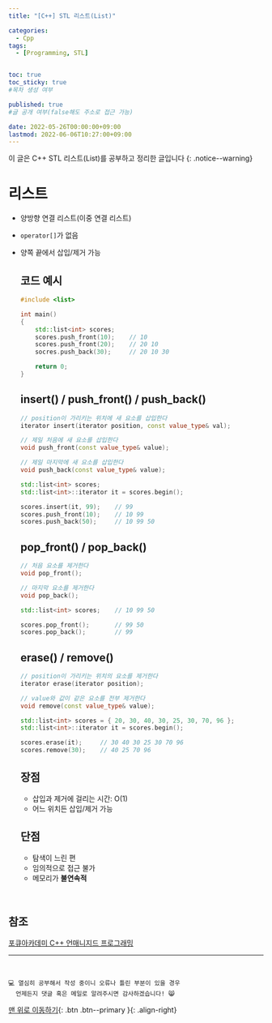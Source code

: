 ```yaml
---
title: "[C++] STL 리스트(List)" 

categories:
  - Cpp
tags:
  - [Programming, STL]


toc: true
toc_sticky: true
#목차 생성 여부

published: true
#글 공개 여부(false해도 주소로 접근 가능)

date: 2022-05-26T00:00:00+09:00
lastmod: 2022-06-06T10:27:00+09:00
---
```


<!-- description : 25자에서 160자 사이 -->
이 글은 C++ STL 리스트(List)를 공부하고 정리한 글입니다
{: .notice--warning}

# 리스트
- 양방향 연결 리스트(이중 연결 리스트)
- `operator[]`가 없음
- 양쪽 끝에서 삽입/제거 가능

  ## 코드 예시
  
  ```cpp
  #include <list>
  
  int main()
  {
      std::list<int> scores;
      scores.push_front(10);    // 10
      scores.push_front(20);    // 20 10
      socres.push_back(30);     // 20 10 30
  
      return 0;
  }
  ```
  
  ## insert() / push_front() / push_back()
  
  ```cpp
  // position이 가리키는 위치에 새 요소를 삽입한다
  iterator insert(iterator position, const value_type& val);

  // 제일 처음에 새 요소를 삽입한다
  void push_front(const value_type& value);

  // 제일 마지막에 새 요소를 삽입한다
  void push_back(const value_type& value);
  ```
  
  ```cpp
  std::list<int> scores;
  std::list<int>::iterator it = scores.begin();

  scores.insert(it, 99);    // 99
  scores.push_front(10);    // 10 99
  scores.push_back(50);     // 10 99 50
  ```
  
  ## pop_front() / pop_back()
  
  ```cpp
  // 처음 요소를 제거한다
  void pop_front();

  // 마지막 요소를 제거한다
  void pop_back();
  ```
  
  ```cpp
  std::list<int> scores;    // 10 99 50

  scores.pop_front();       // 99 50
  scores.pop_back();        // 99
  ```

  ## erase() / remove()
  
  ```cpp
  // position이 가리키는 위치의 요소를 제거한다
  iterator erase(iterator position);

  // value와 값이 같은 요소를 전부 제거한다
  void remove(const value_type& value);
  ```
  
  ```cpp
  std::list<int> scores = { 20, 30, 40, 30, 25, 30, 70, 96 };
  std::list<int>::iterator it = scores.begin();

  scores.erase(it);     // 30 40 30 25 30 70 96
  scores.remove(30);    // 40 25 70 96
  ```

  ## 장점
  - 삽입과 제거에 걸리는 시간: O(1)
  - 어느 위치든 삽입/제거 가능

  ## 단점
  - 탐색이 느린 편
  - 임의적으로 접근 불가
  - 메모리가 **불연속적**

<br>

## 참조
[포큐아카데미 C++ 언매니지드 프로그래밍](https://pocu-ko.teachable.com/p/comp3200)

***
<br>

    💻 열심히 공부해서 작성 중이니 오류나 틀린 부분이 있을 경우 
      언제든지 댓글 혹은 메일로 알려주시면 감사하겠습니다! 😸

[맨 위로 이동하기](#){: .btn .btn--primary }{: .align-right}
